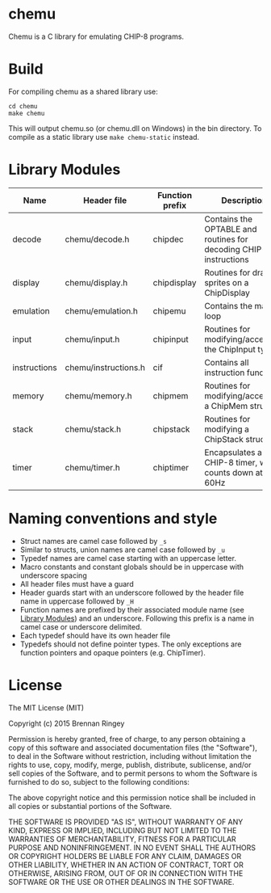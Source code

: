 # chemu

Chemu is a C library for emulating CHIP-8 programs.

# Build

For compiling chemu as a shared library use:
```shell
cd chemu
make chemu
```
This will output chemu.so (or chemu.dll on Windows) in the bin directory. To
compile as a static library use `make chemu-static` instead.

# Library Modules <a name="modules"></a>

| Name         | Header file          | Function prefix | Description|
|--------------|----------------------|-------------|------------|
| decode       | chemu/decode.h       | chipdec     | Contains the OPTABLE and routines for decoding CHIP-8 instructions |
| display      | chemu/display.h      | chipdisplay | Routines for drawing sprites on a ChipDisplay |
| emulation    | chemu/emulation.h    | chipemu     | Contains the main loop |
| input        | chemu/input.h        | chipinput   | Routines for modifying/accessing the ChipInput type |
| instructions | chemu/instructions.h | cif         | Contains all instruction functions |
| memory       | chemu/memory.h       | chipmem     | Routines for modifying/accessing a ChipMem struct |
| stack        | chemu/stack.h        | chipstack   | Routines for modifying a ChipStack struct |
| timer        | chemu/timer.h        | chiptimer   | Encapsulates a CHIP-8 timer, which counts down at 60Hz |

# Naming conventions and style

* Struct names are camel case followed by `_s`
* Similar to structs, union names are camel case followed by `_u`
* Typedef names are camel case starting with an uppercase letter.
* Macro constants and constant globals should be in uppercase with underscore spacing
* All header files must have a guard
* Header guards start with an underscore followed by the header file name in uppercase followed by `_H`
* Function names are prefixed by their associated module name (see [Library Modules](#modules)) and an underscore. Following this prefix is a name in camel case or underscore delimited.
* Each typedef should have its own header file
* Typedefs should not define pointer types. The only exceptions are function pointers and opaque pointers (e.g. ChipTimer).

# License

The MIT License (MIT)

Copyright (c) 2015 Brennan Ringey

Permission is hereby granted, free of charge, to any person obtaining a copy
of this software and associated documentation files (the "Software"), to deal
in the Software without restriction, including without limitation the rights
to use, copy, modify, merge, publish, distribute, sublicense, and/or sell
copies of the Software, and to permit persons to whom the Software is
furnished to do so, subject to the following conditions:

The above copyright notice and this permission notice shall be included in all
copies or substantial portions of the Software.

THE SOFTWARE IS PROVIDED "AS IS", WITHOUT WARRANTY OF ANY KIND, EXPRESS OR
IMPLIED, INCLUDING BUT NOT LIMITED TO THE WARRANTIES OF MERCHANTABILITY,
FITNESS FOR A PARTICULAR PURPOSE AND NONINFRINGEMENT. IN NO EVENT SHALL THE
AUTHORS OR COPYRIGHT HOLDERS BE LIABLE FOR ANY CLAIM, DAMAGES OR OTHER
LIABILITY, WHETHER IN AN ACTION OF CONTRACT, TORT OR OTHERWISE, ARISING FROM,
OUT OF OR IN CONNECTION WITH THE SOFTWARE OR THE USE OR OTHER DEALINGS IN THE
SOFTWARE.
